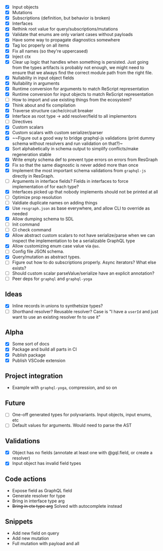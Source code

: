 - [x] Input objects
- [x] Mutations
- [x] Subscriptions (definition, but behavior is broken)
- [x] Interfaces
- [x] Rethink root value for query/subscriptions/mutations
- [x] Validate that enums are only variant cases without payloads
- [x] Have some way to propagate diagnostics somewhere
- [x] Tag loc properly on all items
- [x] Fix all names (so they're uppercased)
- [x] Inject ctx
- [x] Clear up logic that handles when something is persisted. Just going from the types artifacts is probably not enough, we might need to ensure that we always find the correct module path from the right file.
- [x] Nullability in input object fields
- [x] Nullability in arguments
- [x] Runtime conversion for arguments to match ReScript representation
- [x] Runtime conversion for input objects to match ReScript representation
- [ ] How to import and use existing things from the ecosystem?
- [x] Think about and fix compilation
- [x] Traverse structure cache/circuit breaker
- [x] Interface as root type -> add resolver/field to all implementors
- [ ] Directives
- [x] Custom scalars
- [x] Custom scalars with custom serializer/parser
- [x] ~~Figure out a good way to bridge graphql-js validations (print dummy schema without resolvers and run validation on that?)~
- [x] Sort alphabetically in schema output to simplify conflicts/make regeneration stable
- [x] Write empty schema def to prevent type errors on errors from ResGraph
- [x] Fix so that the same diagnostic is never added more than once
- [x] Implement the most important schema validations from `graphql-js` directly in ResGraph.
- [ ] Arguments in interface fields? Fields in interfaces to force implementation of for each type?
- [x] Interfaces picked up that nobody implements should not be printed at all
- [ ] Optimize prop resolution
- [ ] Valdiate duplicate names on adding things
- [x] Use `resgraph.json` as base everywhere, and allow CLI to override as needed
- [x] Allow dumping schema to SDL
- [ ] Init command
- [ ] CI check command
- [x] Allow abstract custom scalars to not have serialize/parse when we can inspect the implementation to be a serializable GraphQL type
- [x] Allow customizing enum case value via `@as`.
- [ ] Config file JSON schema.
- [x] Query/mutation as abstract types.
- [ ] Figure out how to do subscriptions properly. Async iterators? What else exists?
- [ ] Should custom scalar parseValue/serialize have an explicit annotation?
- [ ] Peer deps for `graphql` and `graphql-yoga`

## Ideas

- [x] Inline records in unions to synthetsize types?
- [ ] Shorthand resolver? Reusable resolver? Case is "I have a `userId` and just want to use an existing resolver fn to use it"

## Alpha

- [x] Some sort of docs
- [x] Package and build all parts in CI
- [x] Publish package
- [x] Publish VSCode extension

## Project integration

- Example with `graphql-yoga`, compression, and so on

## Future

- [ ] One-off generated types for polyvariants. Input objects, input enums, etc
- [ ] Default values for arguments. Would need to parse the AST

## Validations

- [x] Object has no fields (annotate at least one with @gql.field, or create a resolver)
- [x] Input object has invalid field types

## Code actions

- Expose field as GraphQL field
- Generate resolver for type
- Bring in interface type arg
- ~~Bring in ctx type arg~~ Solved with autocomplete instead

## Snippets

- Add new field on query
- Add new mutation
- Full mutation with payload and all

